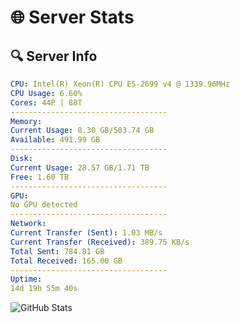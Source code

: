 # 🌐 Server Stats
## 🔍 Server Info
```yaml
CPU: Intel(R) Xeon(R) CPU E5-2699 v4 @ 1339.96MHz
CPU Usage: 6.60%
Cores: 44P | 88T
-----------------------------------
Memory:
Current Usage: 8.30 GB/503.74 GB
Available: 491.99 GB
-----------------------------------
Disk:
Current Usage: 28.57 GB/1.71 TB
Free: 1.60 TB
-----------------------------------
GPU:
No GPU detected
-----------------------------------
Network:
Current Transfer (Sent): 1.03 MB/s
Current Transfer (Received): 389.75 KB/s
Total Sent: 784.81 GB
Total Received: 165.00 GB
-----------------------------------
Uptime:
14d 19h 55m 40s
```
![GitHub Stats](https://img.shields.io/badge/Updated-2025-05-04_13:04:28-blue)